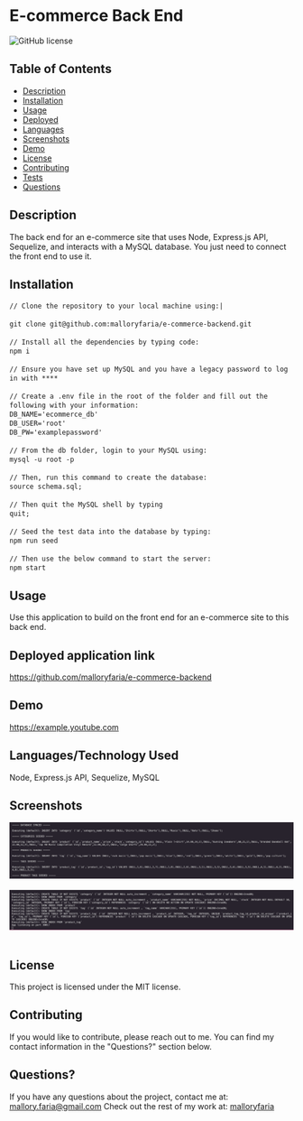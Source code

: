 # E-commerce Back End

![GitHub license](https://img.shields.io/badge/license-MIT-ff69b4.svg)

## Table of Contents 

- [Description](#description)
- [Installation](#installation)
- [Usage](#usage)
- [Deployed](#deployed)
- [Languages](#languages)
- [Screenshots](#screenshots)
- [Demo](#demo)
- [License](#license)
- [Contributing](#contributing)
- [Tests](#tests)
- [Questions](#questions)

## Description

The back end for an e-commerce site that uses Node, Express.js API, Sequelize, and interacts with a MySQL database. You just need to connect the front end to use it.

## Installation

```
// Clone the repository to your local machine using:|

git clone git@github.com:malloryfaria/e-commerce-backend.git

// Install all the dependencies by typing code:
npm i

// Ensure you have set up MySQL and you have a legacy password to log in with ****

// Create a .env file in the root of the folder and fill out the following with your information:
DB_NAME='ecommerce_db'
DB_USER='root'
DB_PW='examplepassword'

// From the db folder, login to your MySQL using:
mysql -u root -p

// Then, run this command to create the database:
source schema.sql;

// Then quit the MySQL shell by typing
quit;

// Seed the test data into the database by typing:
npm run seed

// Then use the below command to start the server:
npm start

```

## Usage
Use this application to build on the front end for an e-commerce site to this back end.

## Deployed application link
https://github.com/malloryfaria/e-commerce-backend

## Demo
https://example.youtube.com


## Languages/Technology Used
Node, Express.js API, Sequelize, MySQL

## Screenshots
![npm seed command](./assets/images/screenshot2.jpg?raw=true) <br /><br />
![npm start command](./assets/images/screenshot.jpg?raw=true) <br /><br />

## License

  This project is licensed under the MIT license.
  
## Contributing
If you would like to contribute, please reach out to me. You can find my contact information in the  "Questions?" section below.

## Questions?

If you have any questions about the project, contact me at: mallory.faria@gmail.com
Check out the rest of my work at: [malloryfaria](https://github.com/malloryfaria/)
